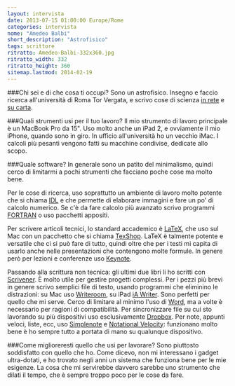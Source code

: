 ```yaml
---
layout: intervista
date: 2013-07-15 01:00:00 Europe/Rome
categories: intervista
nome: "Amedeo Balbi"
short_description: "Astrofisico"
tags: scrittore
ritratto: Amedeo-Balbi-332x360.jpg
ritratto_width: 332
ritratto_height: 360
sitemap.lastmod: 2014-02-19
---
```



###Chi sei e di che cosa ti occupi?
Sono un astrofisico. Insegno e faccio ricerca all'università di Roma Tor Vergata, e scrivo cose di scienza [in rete][1] e [su carta][2].

###Quali strumenti usi per il tuo lavoro?
Il mio strumento di lavoro principale è un MacBook Pro da 15". Uso molto anche un iPad 2, e ovviamente il mio iPhone, quando sono in giro. In ufficio all'università ho un vecchio iMac. I calcoli più pesanti vengono fatti su macchine condivise, dedicate allo scopo.

###Quale software?
In generale sono un patito del minimalismo, quindi cerco di limitarmi a pochi strumenti che facciano poche cose ma molto bene.

Per le cose di ricerca, uso soprattutto un ambiente di lavoro molto potente che si chiama [IDL][idl] e che permette di elaborare immagini e fare un po' di calcolo numerico. Se c'è da fare calcolo più avanzato scrivo programmi [FORTRAN][3] o uso pacchetti appositi.

Per scrivere articoli tecnici, lo standard accademico è [LaTeX][LaTeX], che uso sul Mac con un pacchetto che si chiama [TexShop][TeXShop]. LaTeX è talmente potente e versatile che ci si può fare di tutto, quindi oltre che per i testi mi capita di usarlo anche nelle presentazioni che contengono molte formule. In genere però per lezioni e conferenze uso [Keynote][Keynote].

Passando alla scrittura non tecnica: gli ultimi due libri li ho scritti con [Scrivener][Scrivener]. È molto utile per gestire progetti complessi. Per i pezzi più brevi in genere scrivo semplici file di testo, usando programmi che eliminino le distrazioni: su Mac uso [Writeroom][Writeroom], su iPad [iA Writer][iAWriter]. Sono perfetti per quello che mi serve. Cerco di limitare al minimo l'uso di [Word][MsWord], ma a volte è necessario per ragioni di compatibilità. Per sincronizzare file su cui sto lavorando su più dispositivi uso esclusivamente [Dropbox][Dropbox]. Per note, appunti veloci, liste, ecc, uso [Simplenote][Simplenote] e [Notational Velocity][NotationalVelocity]: funzionano molto bene è ho sempre tutto a portata di mano su qualunque dispositivo.

###Come miglioreresti quello che usi per lavorare?
Sono piuttosto soddisfatto con quello che ho. Come dicevo, non mi interessano i gadget ultra-dotati, e ho trovato negli anni un sistema che funziona bene per le mie esigenze. La cosa che mi servirebbe davvero sarebbe uno strumento che dilati il tempo, che è sempre troppo poco per le cose da fare.


[1]: http://www.keplero.org/ "Keplero: il blog di Amedeo Balbi"
[2]: http://www.amedeobalbi.it/libri.html "I libri di Amedeo Balbi"
[3]: https://it.wikipedia.org/wiki/Fortran "Wikipedia: Fortran"
[LaTeX]: http://www.latex-project.org/ "LaTeX: A document preparation system"
[TeXShop]: http://pages.uoregon.edu/koch/texshop/ "TeXShop is a TeX previewer for Mac OS X"
[Keynote]: https://www.apple.com/it/mac/keynote/‎ "Apple Keynote"
[Scrivener]: http://literatureandlatte.com/scrivener.php "Scrivener: The biggest software advance for writers since the word processor"
[Writeroom]: http://www.hogbaysoftware.com/products/writeroom "Writeroom: distraction free writing"
[iAWriter]: http://www.iawriter.com "iA Writer: Keep your hands on the keyboard and your mind in the text."
[MsWord]: http://office.microsoft.com/it-it/word/ "Microsoft Word"
[Dropbox]: http://dropbox.com/ "Dropbox: I tuoi file sempre con te"
[Simplenote]: http://simplenote.com/ "Simplenote: The simplest way to keep notes."
[NotationalVelocity]: http://notational.net/ "Notational Velocity is an application that stores and retrieves notes."
[idl]: http://www.exelisvis.com/ProductsServices/IDL.aspx "IDL: Data Visualization Software, Exelis VIS"
